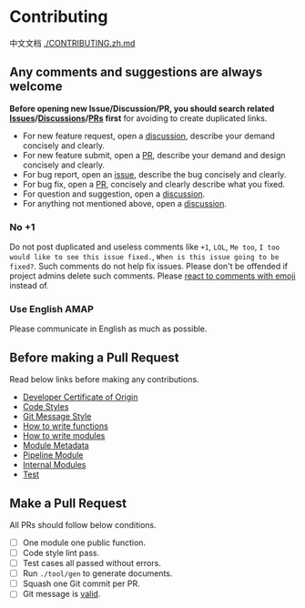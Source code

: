 # Contributing

中文文档 [./CONTRIBUTING.zh.md](./CONTRIBUTING.zh.md)

## Any comments and suggestions are always welcome

**Before opening new Issue/Discussion/PR, you should search related [Issues][issue]/[Discussions][discussion]/[PRs][PR] first** for avoiding to create duplicated links.

- For new feature request, open a [discussion][], describe your demand concisely and clearly.
- For new feature submit, open a [PR][], describe your demand and design concisely and clearly.
- For bug report, open an [issue][], describe the bug concisely and clearly.
- For bug fix, open a [PR][], concisely and clearly describe what you fixed.
- For question and suggestion, open a [discussion][].
- For anything not mentioned above, open a [discussion][].

### No +1

Do not post duplicated and useless comments like `+1`, `LOL`, `Me too`, `I too would like to see this issue fixed.`, `When is this issue going to be fixed?`.
Such comments do not help fix issues. Please don't be offended if project admins delete such comments.
Please [react to comments with emoji][github-reaction] instead of.

### Use English AMAP

Please communicate in English as much as possible.

## Before making a Pull Request

Read below links before making any contributions.

- [Developer Certificate of Origin](./dco.md)
- [Code Styles](./code-styles.md)
- [Git Message Style](./git-message.md)
- [How to write functions](./how-to-write-functions.md)
- [How to write modules](./how-to-write-modules.md)
- [Module Metadata](./module-metadata.md)
- [Pipeline Module](./pipeline-module.md)
- [Internal Modules](./internal-modules.md)
- [Test](./test.md)

## Make a Pull Request

All PRs should follow below conditions.

- [ ] One module one public function.
- [ ] Code style lint pass.
- [ ] Test cases all passed without errors.
- [ ] Run `./tool/gen` to generate documents.
- [ ] Squash one Git commit per PR.
- [ ] Git message is [valid](./git-message.md).
<!-- - [ ] Run `./tools/check_module <path-to-your-module>` without error. (Currently this script not work) -->


<!-- Links -->

[tags]: https://github.com/adoyle-h/lobash/tags
[issue]: https://github.com/adoyle-h/lobash/issues
[discussion]: https://github.com/adoyle-h/lobash/discussions
[PR]: https://github.com/adoyle-h/lobash/pulls
[github-reaction]: https://github.blog/2016-03-10-add-reactions-to-pull-requests-issues-and-comments/
